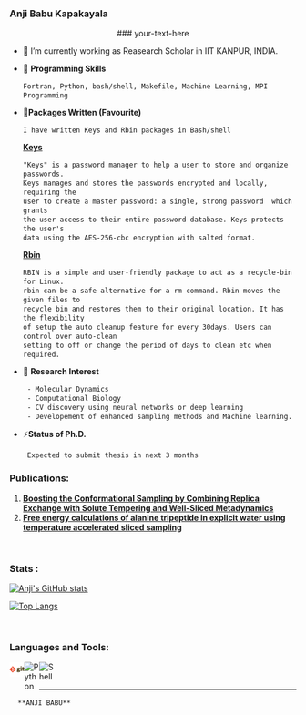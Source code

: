 ###                                Anji Babu Kapakayala
<div style="text-align: center"> ### your-text-here </div>


- 🔭 I’m currently working as Reasearch Scholar in IIT KANPUR, INDIA.

- 🌱 **Programming Skills**

      Fortran, Python, bash/shell, Makefile, Machine Learning, MPI Programming
- 🌱**Packages Written (Favourite)**

      I have written Keys and Rbin packages in Bash/shell
     [**Keys**](https://github.com/anjibabuIITK/Keys-The_Password_Manager/releases/tag/1.0)
     
      "Keys" is a password manager to help a user to store and organize passwords.
      Keys manages and stores the passwords encrypted and locally, requiring the 
      user to create a master password: a single, strong password  which  grants 
      the user access to their entire password database. Keys protects the user's
      data using the AES-256-cbc encryption with salted format.
     [**Rbin**](https://github.com/anjibabuIITK/RECYCLEBIN_for_Linux/releases/tag/v1.0)
     
      RBIN is a simple and user-friendly package to act as a recycle-bin for Linux. 
      rbin can be a safe alternative for a rm command. Rbin moves the given files to
      recycle bin and restores them to their original location. It has the flexibility
      of setup the auto cleanup feature for every 30days. Users can control over auto-clean
      setting to off or change the period of days to clean etc when required.
           
- 💬 **Research Interest** 
   
       - Molecular Dynamics
       - Computational Biology
       - CV discovery using neural networks or deep learning
       - Developement of enhanced sampling methods and Machine learning.
       
- ⚡**Status of Ph.D.**
 
       Expected to submit thesis in next 3 months

### Publications:

1. [**Boosting the Conformational Sampling by Combining Replica Exchange with Solute Tempering and Well-Sliced Metadynamics**](https://onlinelibrary.wiley.com/doi/10.1002/jcc.26752)
2. [**Free energy calculations of alanine tripeptide in explicit water using temperature accelerated sliced sampling**](https://scholar.google.com/citations?view_op=view_citation&hl=en&user=jd_jV80AAAAJ&citation_for_view=jd_jV80AAAAJ:u5HHmVD_uO8C)
<br />

### Stats :
[![Anji's GitHub stats](https://github-readme-stats.vercel.app/api?username=anjibabuIITK&show_icons=true&theme=merko)](https://github.com/anjibabuIITK/github-readme-stats)

[![Top Langs](https://github-readme-stats.vercel.app/api/top-langs/?username=anjibabuIITK&hide=javascript,html,Roff,css,Cmake&layout=compact&theme=radical)](https://github.com/anjibabuIITK/github-readme-stats)

<br />

### Languages and Tools:
[<img align="left" alt="Git" width="26px" src="https://raw.githubusercontent.com/github/explore/80688e429a7d4ef2fca1e82350fe8e3517d3494d/topics/git/git.png" />](webdevplaylist)
[<img align="left" alt="Python" width="26px" src="https://upload.wikimedia.org/wikipedia/commons/c/c3/Python-logo-notext.svg"/>](webdevplaylist)
[<img align="left" alt="Shell" width="26px" src="https://bashlogo.com/img/logo/png/monochrome_dark.png"/>](webdevplaylist)



<br />
<br />

----
      **ANJI BABU**

